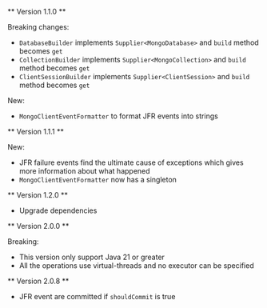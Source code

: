 ** Version 1.1.0 **

Breaking changes:

- `DatabaseBuilder` implements `Supplier<MongoDatabase>` and `build` method becomes `get`
- `CollectionBuilder` implements `Supplier<MongoCollection>` and `build` method becomes `get`
- `ClientSessionBuilder` implements `Supplier<ClientSession>` and `build` method becomes `get`

New:

- `MongoClientEventFormatter` to format JFR events into strings

** Version 1.1.1 **

New:

- JFR failure events find the ultimate cause of exceptions which gives more information about what
  happened
- `MongoClientEventFormatter` now has a singleton

** Version 1.2.0 **

- Upgrade dependencies

** Version 2.0.0 **

Breaking:

- This version only support Java 21 or greater
- All the operations use virtual-threads and no executor can be specified

** Version 2.0.8 **

- JFR event are committed if `shouldCommit` is true